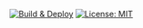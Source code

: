 [![Build & Deploy](https://github.com/you/my-worker/actions/workflows/deploy.yml/badge.svg)](https://github.com/you/my-worker/actions)
[![License: MIT](https://img.shields.io/badge/License-MIT-blue.svg)](LICENSE)
